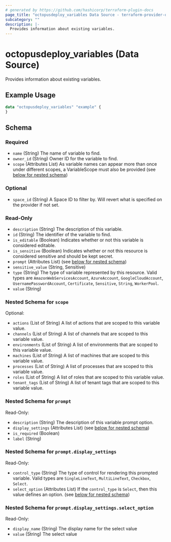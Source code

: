 ```yaml
---
# generated by https://github.com/hashicorp/terraform-plugin-docs
page_title: "octopusdeploy_variables Data Source - terraform-provider-octopusdeploy"
subcategory: ""
description: |-
  Provides information about existing variables.
---
```


# octopusdeploy_variables (Data Source)

Provides information about existing variables.

## Example Usage

```terraform
data "octopusdeploy_variables" "example" {
}
```

<!-- schema generated by tfplugindocs -->
## Schema

### Required

- `name` (String) The name of variable to find.
- `owner_id` (String) Owner ID for the variable to find.
- `scope` (Attributes List) As variable names can appear more than once under different scopes, a VariableScope must also be provided (see [below for nested schema](#nestedatt--scope))

### Optional

- `space_id` (String) A Space ID to filter by. Will revert what is specified on the provider if not set.

### Read-Only

- `description` (String) The description of this variable.
- `id` (String) The identifier of the variable to find.
- `is_editable` (Boolean) Indicates whether or not this variable is considered editable.
- `is_sensitive` (Boolean) Indicates whether or not this resource is considered sensitive and should be kept secret.
- `prompt` (Attributes List) (see [below for nested schema](#nestedatt--prompt))
- `sensitive_value` (String, Sensitive)
- `type` (String) The type of variable represented by this resource. Valid types are `AmazonWebServicesAccount`, `AzureAccount`, `GoogleCloudAccount`, `UsernamePasswordAccount`, `Certificate`, `Sensitive`, `String`, `WorkerPool`.
- `value` (String)

<a id="nestedatt--scope"></a>
### Nested Schema for `scope`

Optional:

- `actions` (List of String) A list of actions that are scoped to this variable value.
- `channels` (List of String) A list of channels that are scoped to this variable value.
- `environments` (List of String) A list of environments that are scoped to this variable value.
- `machines` (List of String) A list of machines that are scoped to this variable value.
- `processes` (List of String) A list of processes that are scoped to this variable value.
- `roles` (List of String) A list of roles that are scoped to this variable value.
- `tenant_tags` (List of String) A list of tenant tags that are scoped to this variable value.


<a id="nestedatt--prompt"></a>
### Nested Schema for `prompt`

Read-Only:

- `description` (String) The description of this variable prompt option.
- `display_settings` (Attributes List) (see [below for nested schema](#nestedatt--prompt--display_settings))
- `is_required` (Boolean)
- `label` (String)

<a id="nestedatt--prompt--display_settings"></a>
### Nested Schema for `prompt.display_settings`

Read-Only:

- `control_type` (String) The type of control for rendering this prompted variable. Valid types are `SingleLineText`, `MultiLineText`, `Checkbox`, `Select`.
- `select_option` (Attributes List) If the `control_type` is `Select`, then this value defines an option. (see [below for nested schema](#nestedatt--prompt--display_settings--select_option))

<a id="nestedatt--prompt--display_settings--select_option"></a>
### Nested Schema for `prompt.display_settings.select_option`

Read-Only:

- `display_name` (String) The display name for the select value
- `value` (String) The select value


